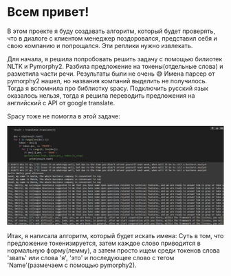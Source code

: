 # Всем привет!
В этом проекте я буду создавать алгоритм, который будет проверять,
что в диалоге с клиентом менеджер поздоровался,
представил себя и свою компанию и попрощался. Эти реплики нужно извлекать.

Для начала, я решила попробовать решить задачу с помощью билиотек NLTK и Pymorphy2. Разбила предложение на токены(отдельные слова) 
и разметила части речи. Результаты были не очень 😅 Имена парсер от pymorphy2 нашел, но названия компаний выделить не получилось.
Тогда я вспомнила про библиотку spacy. Подключить русский язык оказалось нельзя, тогда я решила переводить предложения на английский 
с API от google translate.

Spacy тоже не помогла в этой задаче:

![head](https://github.com/MariaSultanbekova/test_task_NLP/blob/master/spacy_results.png)


Итак, я написала алгоритм, который будет искать имена: Суть в том, что предложение токенизируется, затем каждое слово приводится в нормальную форму(лемму),
а затем просто ищем среди токенов слова 'звать' или слова 'я', 'это' и последующее слово с тегом 'Name'(размечаем с помощью pymorphy2).


